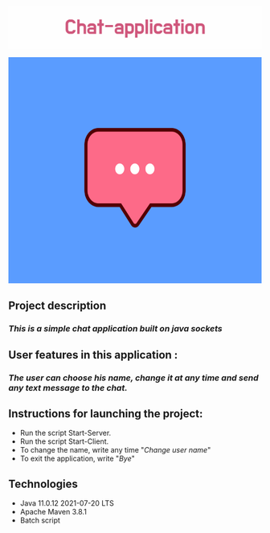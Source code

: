 <p align="center">
<img src="images/Chat-application.png">
<p>

<p align="center">
<img src="images/chat.gif" width="600" height="450">
<p>

Project description
-

### *This is a simple chat application built on java sockets*

## User features in this application :

### *The user can choose his name, change it at any time and send any text message to the chat.*

## Instructions for launching the project:

- Run the script Start-Server.
- Run the script Start-Client.
- To change the name, write any time  "*Change user name*"
- To exit the application, write "*Bye*"

## Technologies

- Java 11.0.12 2021-07-20 LTS
- Apache Maven 3.8.1
- Batch script